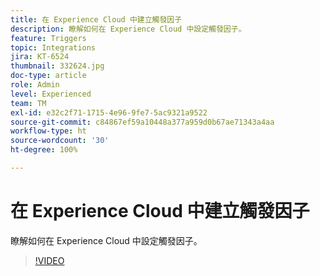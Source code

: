 ```yaml
---
title: 在 Experience Cloud 中建立觸發因子
description: 瞭解如何在 Experience Cloud 中設定觸發因子。
feature: Triggers
topic: Integrations
jira: KT-6524
thumbnail: 332624.jpg
doc-type: article
role: Admin
level: Experienced
team: TM
exl-id: e32c2f71-1715-4e96-9fe7-5ac9321a9522
source-git-commit: c84867ef59a10448a377a959d0b67ae71343a4aa
workflow-type: ht
source-wordcount: '30'
ht-degree: 100%

---
```


# 在 Experience Cloud 中建立觸發因子

瞭解如何在 Experience Cloud 中設定觸發因子。

>[!VIDEO](https://video.tv.adobe.com/v/332624?quality=12&learn=on)
